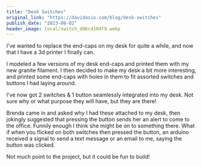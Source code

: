 ```yaml
---
title: "Desk Switches"
original_link: "https://davidasix.com/blog/desk-switches"
publish_date: "2023-08-02"
header_image: local/switch_d86c4104f9.webp
---
```


I've wanted to replace the end-caps on my desk for quite a while, and now that I have a 3d printer I finally can.

I modeled a few versions of my desk end-caps and printed them with my new granite filament. I then decided to make my desk a bit more interesting, and printed some end-caps with holes in them to fit assorted switches and buttons I had laying around.

I've now got 2 switches & 1 button seamlessly integrated into my desk. Not sure why or what purpose they will have, but they are there!

Brenda came in and asked why I had these attached to my desk, then jokingly suggested that pressing the button sends her an alert to come to the office. Funnily enough I think she might be on to something there. What if when you flicked on both switches then pressed the button, an arduino received a signal to send a text message or an email to me, saying the button was clicked.

Not much point to the project, but it could be fun to build!